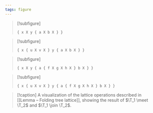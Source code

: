 ```yaml
---
tags: figure
---
```


> [!subfigure]
> ```{.folding-tree root="$\\T_1 \\meet \\T_2$"}
> { x X y { a X b X } }
> ```

> [!subfigure]
> ```{.folding-tree root="$\\T_1$"}
> { x { u X v X } y { a X b X } }
> ```

> [!subfigure]
> ```{.folding-tree root="$\\T_2$"}
> { x X y { a { f X g X h X } b X } }
> ```

> [!subfigure]
> ```{.folding-tree root="$\\T_1 \\join \\T_2$"}
> { x { u X v X } y { a { f X g X h X } b X } }
> ```

> [!caption]
> A visualization of the lattice operations described in [[Lemma – Folding tree lattice]], showing the result of $\T_1 \meet \T_2$ and  $\T_1 \join \T_2$.
